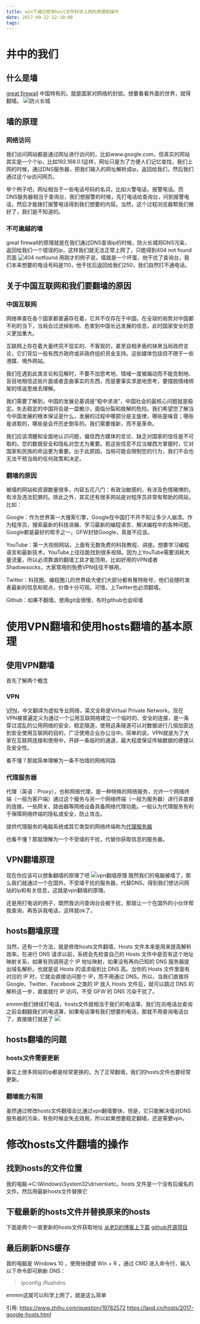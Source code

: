 ```yaml
---
title: win下通过修改host文件科学上网的原理和操作
date: 2017-09-22 12:10:08
tags:
---
```


# 井中的我们
## 什么是墙
[great firewall](https://baike.baidu.com/item/great%20firewall?fromenter=GFW&subLemmaId=987882 "墙的介绍")
中国特有的。就是国家对网络的封锁。想要看看外面的世界，就得翻墙。
![防火长城](greatwall.jpg "防火长城")
## 墙的原理
### 网络访问
我们访问网站都是通过网址进行访问的，比如www.google.com，但真实的网站其实是一个个ip，比如192.168.0.1这样，网址只是为了方便人们记忆查找，我们上网的时候，通过DNS服务器，把我们输入的网址解析成ip，返回给我们，然后我们通过这个ip访问网页。

举个例子吧，网址相当于一些电话号码的名词，比如火警电话，报警电话。而DNS服务器相当于查询台，我们想报警的时候，先打电话给查询台，问到报警电话，然后才能拨打报警电话得到我们想要的内容。当然，这个过程浏览器帮我们做好了，我们是不知道的。
### 不可逾越的墙
great firewall的原理就是在我们通过DNS查询ip的时候，防火长城将DNS污染，返回给我们一个错误的ip，这样我们就无法正常上网了，只能得到404 not found页面
![404 notfound](404.gif "令人厌烦的404")
用刚才的例子说，墙就是一个坏蛋，他干扰了查询台，我们本来想要的电话号码是110，他干扰后返回给我们250，我们自然打不通电话。
## 关于中国互联网和我们要翻墙的原因
### 中国互联网
网络审查在各个国家都普遍存在着，它并不仅存在于中国。在全球的局势对中国都不利的当下，当局会过滤掉影响、危害到中国长远发展的信息，此时国家安全的意义更加重大。

互联网上存在着大量终究不现实的、不客观的，甚至自相矛盾的抹黑当局政府言论，它们背后一般有西方政府或非政府组织资金支持。这些媒体包括但不限于一些港媒、境外网站。

我们在遇到此类言论和见解时，不要不加思考地、情绪一度被煽动而不能克制地、盲目地相信这些片面或者歪曲事实的东西，而是要事实求是地思考，要摆脱情绪绑架的怪诞思维去理解。

我们需要了解到，中国的发展总基调是“稳中求进”，中国社会的最核心问题就是稳定。失去稳定的中国将会是一盘散沙，面临分裂和肢解的危险。我们希望您了解当今中国发展的根本保证是什么，发展的过程中哪部分是主旋律，哪些是噪音；哪些是进取的，哪些是会开历史倒车的。我们需要维新，而不是革命。

我们应该清醒和全面地认识问题，偏信西方媒体的言论、缺乏对国家的信任是不可取的。您的数据安全和隐私对您尤为重要。若这些信息不应当被西方掌握时，它对国家和民族的命运更为重要。出于此原因，当局可能会限制您的行为，我们不会也无法干预当局的任何政策和决定。
### 翻墙的原因
被墙的网站和资源数量很多，内容五花八门：有政治敏感的，有涉及色情赌博的，有涉及违法犯罪的。除此之外，其实还有很多网站是对程序员非常有帮助的网站，比如：

Google：作为世界第一大搜索引擎，Google在中国打不开不知让多少人崩溃。作为程序员，搜索最新的科技进展、学习最新的编程语言、解决编程中的各种问题，Google都是最好的帮手之一。GFW封锁Google，真是不应该。

YouTube：第一大视频网站，上面有无数免费的科技教程、讲座。想要学习编程语言和最新技术，YouTube上往往能找到很多视频。因为上YouTube需要消耗大量流量，所以必须靠谱的翻墙工具才能顶用，比如好用的VPN或者Shadowsocks，大家常用的免费VPN往往不够用。

Twitter：科技圈、编程圈儿的世界级大佬们大部分都有推特账号，他们会随时发表最新的信息和观点，价值十分可观。可惜，上Twitter也必须翻墙。

Github：如果不翻墙，使用git会很慢，有时github也会呗墙

# 使用VPN翻墙和使用hosts翻墙的基本原理
## 使用VPN翻墙
首先了解两个概念
### VPN
[VPN](https://baike.baidu.com/item/%E8%99%9A%E6%8B%9F%E4%B8%93%E7%94%A8%E7%BD%91%E7%BB%9C/8747869?fr=aladdin&fromid=382304&fromtitle=VPN)，中文翻译为虚拟专业网络，英文全称是Virtual Private Network。现在VPN被普遍定义为通过一个公用互联网络建立一个临时的、安全的连接，是一条穿过混乱的公用网络的安全、稳定隧道，使用这条隧道可以对数据进行几倍加密达到安全使用互联网的目的，广泛使用企业办公当中。简单的说，VPN就是为了大家在互联网连接和使用中，开辟一条临时的通道，最大程度保证传输数据的便捷以及安全性。

看不懂？那就简单理解为一条不怕墙的网络同路
### 代理服务器
代理（英语：Proxy），也称网络代理，是一种特殊的网络服务，允许一个网络终端（一般为客户端）通过这个服务与另一个网络终端（一般为服务器）进行非直接的连接。一些网关、路由器等网络设备具备网络代理功能。一般认为代理服务有利于保障网络终端的隐私或安全，防止攻击。

提供代理服务的电脑系统或其它类型的网络终端称为[代理服务器](https://www.baidu.com/link?url=9cie9N6oskxGRb6hMELtJdO9QqWnqWfiHnpp5P5jZ4skKMJ19P8xQl1xlz_T-uiPu4t-GI_9T1ItU4rKCgJMUHSMgPw10dLq3IuPpyF_ShBYhQb22EjY44udQ2Bniftl9czJ-2Y4X7xn35Ww71IA5a&wd=&eqid=8ecba41b0000c46e0000000459c4b056)

也看不懂？那就理解为一个不受墙的干扰，代替你获取信息的服务器。
## VPN翻墙原理
现在你应该可以想象翻墙的原理了吧
 ![vpn翻墙原理](images.jpg "vpn翻墙原理")
既然我们的电脑被墙了，那么我们就通过一个在国外，不受墙干扰的服务器，代替DNS，得到我们想访问网站的ip和有关信息，这就是vpn翻墙的原理。

还是用打电话的例子，既然我访问查询台会被干扰，那就让一个在国外的小伙伴帮我查询，再告诉我电话，这样就ok了。
## hosts翻墙原理
当然，还有一个方法，就是修改hosts文件翻墙，Hosts 文件本来是用来提高解析效率。在进行 DNS 请求以前，系统会先检查自己的 Hosts 文件中是否有这个地址映射关系，如果有则调用这个 IP 地址映射，如果没有再向已知的 DNS 服务器提出域名解析。也就是说 Hosts 的请求级别比 DNS 高。当你的 Hosts 文件里面有对应的 IP 时，它就会直接访问那个 IP，而不用通过 DNS。所以，当我们直接将 Google、Twitter、Facebook 之类的 IP 放入 Hosts 文件后，就可以跳过 DNS 的解析这一步，直接就行 IP 访问，不受 GFW 的 DNS 污染干扰了。

emmm我们继续打电话，hosts文件就相当于我们的电话簿，我们在向电话台查询之前会翻翻我们的电话簿，如果电话簿有我们想要的电话，那就不用查询电话台了，直接拨打就是了
![](jizhi.jpg)
## hosts翻墙的问题
### hosts文件需要更新
事实上很多网站的ip都是经常更换的，为了正常翻墙，我们的hosts文件也要经常更新。
### 翻墙能力有限
虽然通过修改hosts文件翻墙会比通过vpn翻墙要快，但是，它只能解决墙对DNS服务器的污染，有些时候会失去效用，所以如果想要稳定翻墙，还是需要vpn。
# 修改hosts文件翻墙的操作

## 找到hosts的文件位置
我的电脑->C:\Windows\System32\drivers\etc。hosts 文件是一个没有后缀名的文件。然后用最新hosts文件替换它
## 下载最新的hosts文件并替换原来的hosts
下面是两个一直更新的hosts文件获取地址
[从老D的博客上下载](https://laod.cn/hosts/2017-google-hosts.html)
[github开源项目](https://github.com/racaljk/hosts)
## 最后刷新DNS缓存
我的电脑是 Windows 10 ，使用快捷键 Win + R ，通过 CMD 进入命令行，输入以下命令即可刷新 DNS：
>ipconfig /flushdns

emmm这就可以科学上网了，就是这么简单

引用: 
https://www.zhihu.com/question/19782572
https://laod.cn/hosts/2017-google-hosts.html